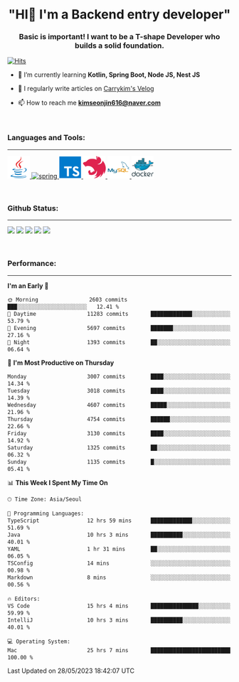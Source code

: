 <h1 align="center">"HI👋 I'm a Backend entry developer" </h1>
<h3 align="center">Basic is important! I want to be a T-shape Developer who builds a solid foundation.</h3>

[![Hits](https://hits.seeyoufarm.com/api/count/incr/badge.svg?url=https%3A%2F%2Fgithub.com%2Fgimseonjin&count_bg=%2318BFE5&title_bg=%23555555&icon=ko-fi.svg&icon_color=%23E7E7E7&title=hits&edge_flat=false)](https://hits.seeyoufarm.com)

- 🌱 I’m currently learning **Kotlin, Spring Boot, Node JS, Nest JS**

- 📝 I regularly write articles on [Carrykim's Velog](https://velog.io/@carrykim)

- 📫 How to reach me **kimseonjin616@naver.com**

<br/>

<h3 align="left">Languages and Tools:</h3>

***

<p align="left"> 
 <a href="https://www.java.com" target="_blank" rel="noreferrer"> <img src="https://raw.githubusercontent.com/devicons/devicon/master/icons/java/java-original.svg" alt="java" width="10%" height="10%"/> </a>
 <a href="https://spring.io/" target="_blank" rel="noreferrer"> <img src="https://www.vectorlogo.zone/logos/springio/springio-icon.svg" alt="spring" width="10%" height="10%"/> </a>
  <a href="https://www.typescriptlang.org/" target="_blank" rel="noreferrer"> <img src="https://raw.githubusercontent.com/devicons/devicon/master/icons/typescript/typescript-original.svg" alt="typescript" width="10%" height="10%"/> </a>
<a href="https://nestjs.com/" target="_blank" rel="noreferrer"> <img src="https://raw.githubusercontent.com/devicons/devicon/master/icons/nestjs/nestjs-plain.svg" alt="nestjs" width="10%" height="10%"/> </a> 
<a href="https://www.mysql.com/" target="_blank" rel="noreferrer"> <img src="https://raw.githubusercontent.com/devicons/devicon/master/icons/mysql/mysql-original-wordmark.svg" alt="mysql" width="10%" height="10%"/>  </a>
 <a href="https://www.docker.com/" target="_blank" rel="noreferrer"> <img src="https://raw.githubusercontent.com/devicons/devicon/master/icons/docker/docker-original-wordmark.svg" alt="docker" width="10%" height="10%"/> </a>
 </p>
</p>

<br/>

<h3 align="left">Github Status:</h3>

***

![](http://github-profile-summary-cards.vercel.app/api/cards/profile-details?username=gimseonjin&theme=nord_bright)
![](http://github-profile-summary-cards.vercel.app/api/cards/repos-per-language?username=gimseonjin&theme=nord_bright)
![](http://github-profile-summary-cards.vercel.app/api/cards/most-commit-language?username=gimseonjin&theme=nord_bright)
![](http://github-profile-summary-cards.vercel.app/api/cards/stats?username=gimseonjin&theme=nord_bright)
![](http://github-profile-summary-cards.vercel.app/api/cards/productive-time?username=gimseonjin&theme=nord_bright&utcOffset=8)


<br/>

<h3 align="left">Performance:</h3>

***

<!--START_SECTION:waka-->
**I'm an Early 🐤** 

```text
🌞 Morning                2603 commits        ███░░░░░░░░░░░░░░░░░░░░░░   12.41 % 
🌆 Daytime                11283 commits       █████████████░░░░░░░░░░░░   53.79 % 
🌃 Evening                5697 commits        ███████░░░░░░░░░░░░░░░░░░   27.16 % 
🌙 Night                  1393 commits        ██░░░░░░░░░░░░░░░░░░░░░░░   06.64 % 
```
📅 **I'm Most Productive on Thursday** 

```text
Monday                   3007 commits        ████░░░░░░░░░░░░░░░░░░░░░   14.34 % 
Tuesday                  3018 commits        ████░░░░░░░░░░░░░░░░░░░░░   14.39 % 
Wednesday                4607 commits        █████░░░░░░░░░░░░░░░░░░░░   21.96 % 
Thursday                 4754 commits        ██████░░░░░░░░░░░░░░░░░░░   22.66 % 
Friday                   3130 commits        ████░░░░░░░░░░░░░░░░░░░░░   14.92 % 
Saturday                 1325 commits        ██░░░░░░░░░░░░░░░░░░░░░░░   06.32 % 
Sunday                   1135 commits        █░░░░░░░░░░░░░░░░░░░░░░░░   05.41 % 
```


📊 **This Week I Spent My Time On** 

```text
🕑︎ Time Zone: Asia/Seoul

💬 Programming Languages: 
TypeScript               12 hrs 59 mins      █████████████░░░░░░░░░░░░   51.69 % 
Java                     10 hrs 3 mins       ██████████░░░░░░░░░░░░░░░   40.01 % 
YAML                     1 hr 31 mins        ██░░░░░░░░░░░░░░░░░░░░░░░   06.05 % 
TSConfig                 14 mins             ░░░░░░░░░░░░░░░░░░░░░░░░░   00.98 % 
Markdown                 8 mins              ░░░░░░░░░░░░░░░░░░░░░░░░░   00.56 % 

🔥 Editors: 
VS Code                  15 hrs 4 mins       ███████████████░░░░░░░░░░   59.99 % 
IntelliJ                 10 hrs 3 mins       ██████████░░░░░░░░░░░░░░░   40.01 % 

💻 Operating System: 
Mac                      25 hrs 7 mins       █████████████████████████   100.00 % 
```


 Last Updated on 28/05/2023 18:42:07 UTC
<!--END_SECTION:waka-->

<div align="center">
  
